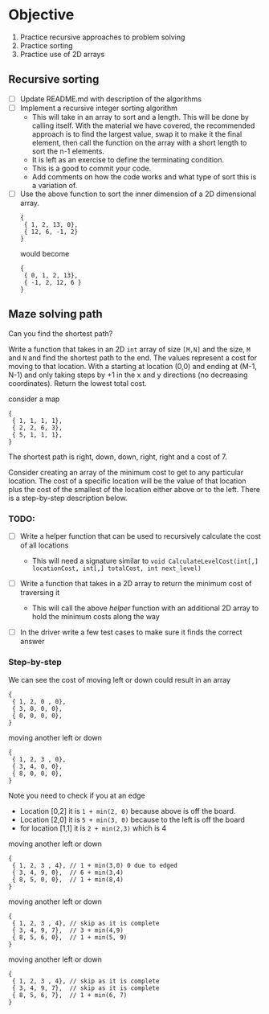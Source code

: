 # Objective

1. Practice recursive approaches to problem solving
2. Practice sorting
3. Practice use of 2D arrays

## Recursive sorting
- [ ] Update README.md with description of the algorithms
- [ ] Implement a recursive integer sorting algorithm
  - This will take in an array to sort and a length. This will be done by calling itself.
    With the material we have covered, the recommended approach is to find
    the largest value, swap it to make it the final element, then call the
    function on the array with a short length to sort the n-1 elements.
  - It is left as an exercise to define the terminating condition.
  - This is a good to commit your code.
  - Add comments on how the code works and what type of sort this is a variation of.
- [ ] Use the above function to sort the inner dimension of a 2D dimensional array.
    ```
    {
     { 1, 2, 13, 0},
     { 12, 6, -1, 2}
    }
    ```
    would become
    ```
    {
     { 0, 1, 2, 13},
     { -1, 2, 12, 6 }
    }
    ```
  
## Maze solving path
Can you find the shortest path?

Write a function that takes in an 2D `int` array of size `[M,N]` and the size, `M` and `N` 
and find the shortest path to the end. The values represent a cost for moving to that location.
With a starting at location (0,0) and ending at (M-1, N-1) and only taking steps by +1 in the x and y directions (no decreasing coordinates).
Return the lowest total cost.

consider a map
```
{
 { 1, 1, 1, 1},
 { 2, 2, 6, 3},
 { 5, 1, 1, 1}, 
}
```
The shortest path is right, down, down, right, right and a cost of 7.

Consider creating an array of the minimum cost to get to any particular location.
The cost of a specific location will be the value of that location plus the cost
of the smallest of the location either above or to the left. There is a
step-by-step description below.


### TODO:
- [ ] Write a helper function that can be used to recursively calculate the cost of all locations
  - This will need a signature similar to
    `void CalculateLevelCost(int[,] locationCost, int[,] totalCost, int next_level)`
- [ ] Write a function that takes in a 2D array to return the minimum cost of traversing it
  - This will call the above _helper_ function with an additional 2D array to hold the minimum costs along the way
- [ ] In the driver write a few test cases to make sure it finds the correct answer


### Step-by-step

We can see the cost of moving left or down could result in an array
```
{
 { 1, 2, 0 , 0},
 { 3, 0, 0, 0},
 { 0, 0, 0, 0}, 
}
```
moving another left or down
```
{
 { 1, 2, 3 , 0},
 { 3, 4, 0, 0},
 { 8, 0, 0, 0}, 
}
```
Note you need to check if you at an edge
- Location [0,2] it is `1 + min(2, 0)` because above is off the board.
- Location [2,0] it is `5 + min(3, 0)` because to the left is off the board
- for location [1,1] it is `2 + min(2,3)` which is 4

moving another left or down
```
{
 { 1, 2, 3 , 4}, // 1 + min(3,0) 0 due to edged
 { 3, 4, 9, 0},  // 6 + min(3,4)
 { 8, 5, 0, 0},  // 1 + min(8,4)
}
```
moving another left or down
```
{
 { 1, 2, 3 , 4}, // skip as it is complete
 { 3, 4, 9, 7},  // 3 + min(4,9)
 { 8, 5, 6, 0},  // 1 + min(5, 9)
}
```

moving another left or down
```
{
 { 1, 2, 3 , 4}, // skip as it is complete
 { 3, 4, 9, 7},  // skip as it is complete
 { 8, 5, 6, 7},  // 1 + min(6, 7)
}
```